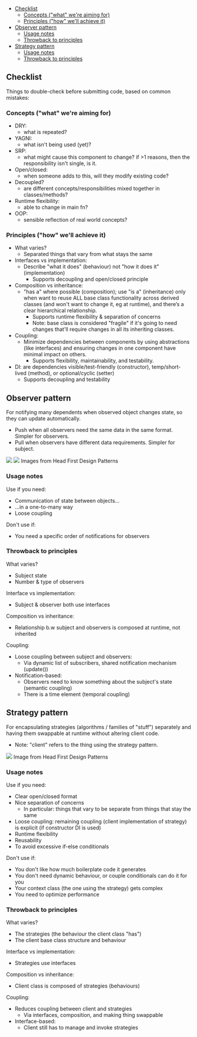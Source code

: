 <!-- TOC -->
  * [Checklist](#checklist)
    * [Concepts ("what" we're aiming for)](#concepts-what-were-aiming-for)
    * [Principles ("how" we'll achieve it)](#principles-how-well-achieve-it)
  * [Observer pattern](#observer-pattern)
    * [Usage notes](#usage-notes)
    * [Throwback to principles](#throwback-to-principles)
  * [Strategy pattern](#strategy-pattern)
    * [Usage notes](#usage-notes-1)
    * [Throwback to principles](#throwback-to-principles-1)
<!-- TOC -->

## Checklist
Things to double-check before submitting code, based on common mistakes:

### Concepts ("what" we're aiming for)
- DRY: 
  - what is repeated?
- YAGNI: 
  - what isn't being used (yet)?
- SRP: 
  - what might cause this component to change? if >1 reasons, then the responsibility isn't single, is it.
- Open/closed: 
  - when someone adds to this, will they modify existing code?
- Decoupled? 
  - are different concepts/responsibilities mixed together in classes/methods?
- Runtime flexibility: 
  - able to change in main fn?
- OOP: 
  - sensible reflection of real world concepts?

### Principles ("how" we'll achieve it)
- What varies?
  - Separated things that vary from what stays the same
- Interfaces vs implementation:
  - Describe "what it does" (behaviour) not "how it does it" (implementation)
    - Supports decoupling and open/closed principle
- Composition vs inheritance:
  - "has a" where possible (composition); use "is a" (inheritance) only when want to reuse ALL base class functionality across derived classes (and won't want to change it, eg at runtime), and there’s a clear hierarchical relationship.
    - Supports runtime flexibility & separation of concerns
    - Note: base class is considered "fragile" if it's going to need changes that'll require changes in all its inheriting classes.
- Coupling: 
  - Minimize dependencies between components by using abstractions (like interfaces) and ensuring changes in one component have minimal impact on others.
    - Supports flexibility, maintainability, and testability.
- DI: are dependencies visible/test-friendly (constructor), temp/short-lived (method), or optional/cyclic (setter)
  - Supports decoupling and testability

## Observer pattern
For notifying many dependents when observed object changes state, so they can update automatically.
- Push when all observers need the same data in the same format. Simpler for observers.
- Pull when observers have different data requirements. Simpler for subject.

![](assets/observer_pattern_general.JPG)
![](assets/observer_pattern_specific.JPG)
Images from Head First Design Patterns

### Usage notes
Use if you need:
- Communication of state between objects...
- ...in a one-to-many way
- Loose coupling

Don't use if:
- You need a specific order of notifications for observers

### Throwback to principles
What varies?
- Subject state
- Number & type of observers

Interface vs implementation:
- Subject & observer both use interfaces

Composition vs inheritance:
- Relationship b.w subject and observers is composed at runtime, not inherited

Coupling:
- Loose coupling between subject and observers:
  - Via dynamic list of subscribers, shared notification mechanism (update())
- Notification-based:
  - Observers need to know something about the subject's state (semantic coupling)
  - There is a time element (temporal coupling)

## Strategy pattern
For encapsulating strategies (algorithms / families of "stuff") separately and having them swappable at runtime without altering client code.
- Note: "client" refers to the thing using the strategy pattern.

![](assets/strategy_pattern.JPG)
Image from Head First Design Patterns

### Usage notes
Use if you need:
- Clear open/closed format
- Nice separation of concerns
  - In particular: things that vary to be separate from things that stay the same
- Loose coupling: remaining coupling (client implementation of strategy) is explicit (if constructor DI is used)
- Runtime flexibility
- Reusability
- To avoid excessive if-else conditionals

Don't use if:
- You don't like how much boilerplate code it generates
- You don't need dynamic behaviour, or couple conditionals can do it for you
- Your context class (the one using the strategy) gets complex
- You need to optimize performance

### Throwback to principles
What varies?
- The strategies (the behaviour the client class "has")
- The client base class structure and behaviour

Interface vs implementation:
- Strategies use interfaces

Composition vs inheritance:
- Client class is composed of strategies (behaviours)

Coupling:
- Reduces coupling between client and strategies 
  - Via interfaces, composition, and making thing swappable
- Interface-based:
  - Client still has to manage and invoke strategies